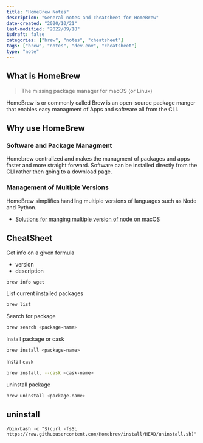 ```yaml
---
title: "HomeBrew Notes"
description: "General notes and cheatsheet for HomeBrew"
date-created: "2020/10/21"
last-modified: "2022/09/18"
isdraft: false
categories: ["brew", "notes", "cheatsheet"]
tags: ["brew", "notes", "dev-env", "cheatsheet"]
type: "note"
---
```


## What is HomeBrew

> The missing package manager for macOS (or Linux)

HomeBrew is or commonly called Brew is an open-source package manger that enables easy managment of Apps and software all from the CLI.

## Why use HomeBrew

### Software and Package Managment

Homebrew centralized and makes the managment of packages and apps faster and more straight forward. Software can be installed directly from the CLI rather then going to a download page.

### Management of Multiple Versions

HomeBrew simplifies handling multiple versions of languages such as Node and Python.

- [Solutions for manging multiple version of node on macOS](src/content/articles/solutions-for-managing-multiple-versions-of-node-on-macos.md)

## CheatSheet

Get info on a given formula

- version
- description

```shell
brew info wget
```

List current installed packages

```sh
brew list
```

Search for package

```sh
brew search <package-name>
```

Install package or cask

```sh
brew install <package-name>
```

Install `cask`

```sh
brew install. --cask <cask-name>
```

uninstall package

```sh
brew uninstall <package-name>
```

## uninstall

```shell
/bin/bash -c "$(curl -fsSL https://raw.githubusercontent.com/Homebrew/install/HEAD/uninstall.sh)"
```
